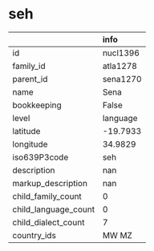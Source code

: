 # seh
|                      | info     |
|:---------------------|:---------|
| id                   | nucl1396 |
| family_id            | atla1278 |
| parent_id            | sena1270 |
| name                 | Sena     |
| bookkeeping          | False    |
| level                | language |
| latitude             | -19.7933 |
| longitude            | 34.9829  |
| iso639P3code         | seh      |
| description          | nan      |
| markup_description   | nan      |
| child_family_count   | 0        |
| child_language_count | 0        |
| child_dialect_count  | 7        |
| country_ids          | MW MZ    |